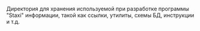Директория для хранения используемой при разработке программы "Staxi" информации, 
такой как ссылки, утилиты, схемы БД, инструкции и т.д.
